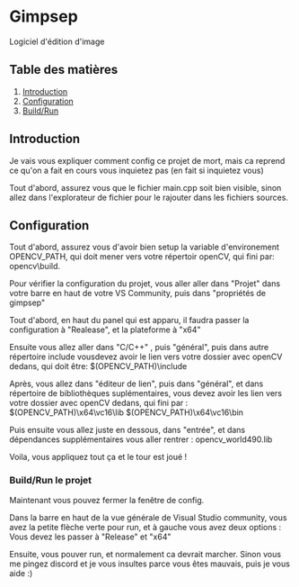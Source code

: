 # Gimpsep

Logiciel d'édition d'image

## Table des matières

1. [Introduction](#introduction)
2. [Configuration](#Configuration)
3. [Build/Run](#Build/Run)

## Introduction

Je vais vous expliquer comment config ce projet de mort, mais ca reprend ce qu'on a fait en cours vous inquietez pas (en fait si inquietez vous)

Tout d'abord, assurez vous que le fichier main.cpp soit bien visible, sinon allez dans l'explorateur de fichier pour le rajouter dans les fichiers sources.

## Configuration


Tout d'abord, assurez vous d'avoir bien setup la variable d'environement OPENCV_PATH, qui doit mener vers votre répertoir openCV, qui fini par: 
opencv\build.


Pour vérifier la configuration du projet, vous aller aller dans "Projet" dans votre barre en haut de votre VS Community, puis dans "propriétés de gimpsep"

Tout d'abord, en haut du panel qui est apparu, il faudra passer la configuration à "Realease", et la plateforme à "x64"

Ensuite vous allez aller dans "C/C++" , puis "général", puis dans autre répertoire include vousdevez avoir le lien vers votre dossier avec openCV dedans, qui doit être:
$(OPENCV_PATH)\include


Après, vous allez dans "éditeur de lien", puis dans "général", et dans répertoire de bibliothèques suplémentaires, vous devez avoir les lien vers votre dossier avec openCV dedans, qui fini par :
$(OPENCV_PATH)\x64\vc16\lib
$(OPENCV_PATH)\x64\vc16\bin

Puis ensuite vous allez juste en dessous, dans "entrée", et dans dépendances supplémentaires vous aller rentrer :
opencv_world490.lib

Voila, vous appliquez tout ça et le tour est joué !

### Build/Run le projet

Maintenant vous pouvez fermer la fenêtre de config.

Dans la barre en haut de la vue générale de Visual Studio community, vous avez la petite flèche verte pour run, et à gauche vous avez deux options : Vous devez les passer à "Release" et "x64"

Ensuite, vous pouver run, et normalement ca devrait marcher. Sinon vous me pingez discord et je vous insultes parce vous êtes mauvais, puis je vous aide :)

